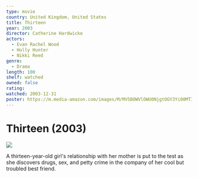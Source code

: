 ```yaml
---
type: movie
country: United Kingdom, United States
title: Thirteen
year: 2003
director: Catherine Hardwicke
actors:
  - Evan Rachel Wood
  - Holly Hunter
  - Nikki Reed
genre:
  - Drama
length: 100
shelf: watched
owned: false
rating:
watched: 2003-12-31
poster: https://m.media-amazon.com/images/M/MV5BOWVlOWU0NjgtOGY3Yi00MTI2LWEyNDgtNmJlNDRiM2Y2MzFhXkEyXkFqcGc@._V1_SX300.jpg
---
```


# Thirteen (2003)

![](https://m.media-amazon.com/images/M/MV5BOWVlOWU0NjgtOGY3Yi00MTI2LWEyNDgtNmJlNDRiM2Y2MzFhXkEyXkFqcGc@._V1_SX300.jpg)

A thirteen-year-old girl's relationship with her mother is put to the test as she discovers drugs, sex, and petty crime in the company of her cool but troubled best friend.